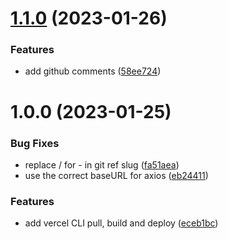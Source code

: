 # [1.1.0](https://github.com/MeltStudio/melt-action-vercel/compare/v1.0.0...v1.1.0) (2023-01-26)


### Features

* add github comments ([58ee724](https://github.com/MeltStudio/melt-action-vercel/commit/58ee72441a1074be9c74bdbaffff3749117d419a))

# 1.0.0 (2023-01-25)


### Bug Fixes

* replace / for - in git ref slug ([fa51aea](https://github.com/MeltStudio/melt-action-vercel/commit/fa51aea996a76b29e8af14139b76fc616be5a469))
* use the correct baseURL for axios ([eb24411](https://github.com/MeltStudio/melt-action-vercel/commit/eb24411b90c9da8e83bf14a1a016491b4efcb034))


### Features

* add vercel CLI pull, build and deploy ([eceb1bc](https://github.com/MeltStudio/melt-action-vercel/commit/eceb1bc50e03fbba42972a177fafdeca6ce296a7))
